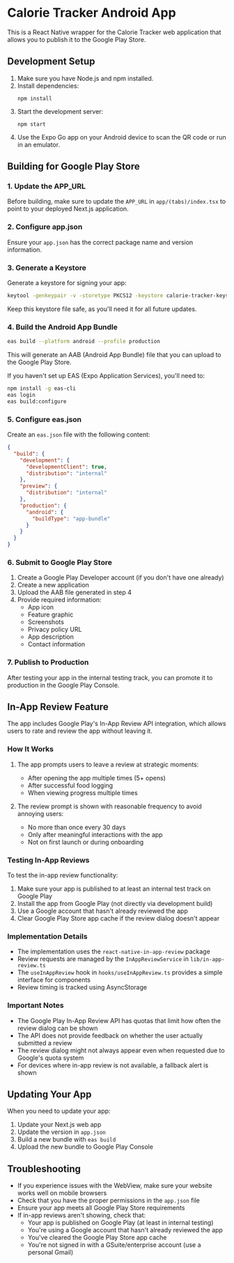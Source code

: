 # Calorie Tracker Android App

This is a React Native wrapper for the Calorie Tracker web application that allows you to publish it to the Google Play Store.

## Development Setup

1. Make sure you have Node.js and npm installed.
2. Install dependencies:
   ```
   npm install
   ```
3. Start the development server:
   ```
   npm start
   ```
4. Use the Expo Go app on your Android device to scan the QR code or run in an emulator.

## Building for Google Play Store

### 1. Update the APP_URL

Before building, make sure to update the `APP_URL` in `app/(tabs)/index.tsx` to point to your deployed Next.js application.

### 2. Configure app.json

Ensure your `app.json` has the correct package name and version information.

### 3. Generate a Keystore

Generate a keystore for signing your app:

```bash
keytool -genkeypair -v -storetype PKCS12 -keystore calorie-tracker-keystore.p12 -alias calorie-tracker -keyalg RSA -keysize 2048 -validity 10000
```

Keep this keystore file safe, as you'll need it for all future updates.

### 4. Build the Android App Bundle

```bash
eas build --platform android --profile production
```

This will generate an AAB (Android App Bundle) file that you can upload to the Google Play Store.

If you haven't set up EAS (Expo Application Services), you'll need to:

```bash
npm install -g eas-cli
eas login
eas build:configure
```

### 5. Configure eas.json

Create an `eas.json` file with the following content:

```json
{
  "build": {
    "development": {
      "developmentClient": true,
      "distribution": "internal"
    },
    "preview": {
      "distribution": "internal"
    },
    "production": {
      "android": {
        "buildType": "app-bundle"
      }
    }
  }
}
```

### 6. Submit to Google Play Store

1. Create a Google Play Developer account (if you don't have one already)
2. Create a new application
3. Upload the AAB file generated in step 4
4. Provide required information:
   - App icon
   - Feature graphic
   - Screenshots
   - Privacy policy URL
   - App description
   - Contact information

### 7. Publish to Production

After testing your app in the internal testing track, you can promote it to production in the Google Play Console.

## In-App Review Feature

The app includes Google Play's In-App Review API integration, which allows users to rate and review the app without leaving it.

### How It Works

1. The app prompts users to leave a review at strategic moments:
   - After opening the app multiple times (5+ opens)
   - After successful food logging
   - When viewing progress multiple times

2. The review prompt is shown with reasonable frequency to avoid annoying users:
   - No more than once every 30 days
   - Only after meaningful interactions with the app
   - Not on first launch or during onboarding

### Testing In-App Reviews

To test the in-app review functionality:

1. Make sure your app is published to at least an internal test track on Google Play
2. Install the app from Google Play (not directly via development build)
3. Use a Google account that hasn't already reviewed the app
4. Clear Google Play Store app cache if the review dialog doesn't appear

### Implementation Details

- The implementation uses the `react-native-in-app-review` package
- Review requests are managed by the `InAppReviewService` in `lib/in-app-review.ts`
- The `useInAppReview` hook in `hooks/useInAppReview.ts` provides a simple interface for components
- Review timing is tracked using AsyncStorage

### Important Notes

- The Google Play In-App Review API has quotas that limit how often the review dialog can be shown
- The API does not provide feedback on whether the user actually submitted a review
- The review dialog might not always appear even when requested due to Google's quota system
- For devices where in-app review is not available, a fallback alert is shown

## Updating Your App

When you need to update your app:

1. Update your Next.js web app
2. Update the version in `app.json`
3. Build a new bundle with `eas build`
4. Upload the new bundle to Google Play Console

## Troubleshooting

- If you experience issues with the WebView, make sure your website works well on mobile browsers
- Check that you have the proper permissions in the `app.json` file
- Ensure your app meets all Google Play Store requirements
- If in-app reviews aren't showing, check that:
  - Your app is published on Google Play (at least in internal testing)
  - You're using a Google account that hasn't already reviewed the app
  - You've cleared the Google Play Store app cache
  - You're not signed in with a GSuite/enterprise account (use a personal Gmail)
